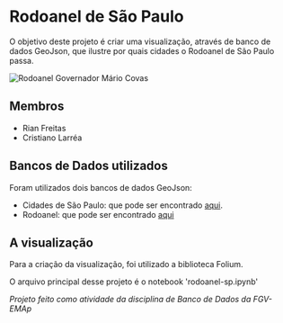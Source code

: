# Rodoanel de São Paulo
O objetivo deste projeto é criar uma visualização, através de banco de dados GeoJson, que ilustre por quais cidades o Rodoanel de São Paulo passa.

![Rodoanel Governador Mário Covas](https://user-images.githubusercontent.com/85463854/147681576-b067cb46-f929-4291-a39c-12ddcbb42a25.png)

## Membros
- Rian Freitas
- Cristiano Larréa

## Bancos de Dados utilizados 
Foram utilizados dois bancos de dados GeoJson:
- Cidades de São Paulo: que pode ser encontrado [aqui](https://github.com/tbrugz/geodata-br).
- Rodoanel: que pode ser encontrado [aqui](https://dados.gov.br/dataset/mpog_transporte_rodoviario_rodoanel_sp)

## A visualização
Para a criação da visualização, foi utilizado a biblioteca Folium.

O arquivo principal desse projeto é o notebook 'rodoanel-sp.ipynb'

*Projeto feito como atividade da disciplina de Banco de Dados da FGV-EMAp*
